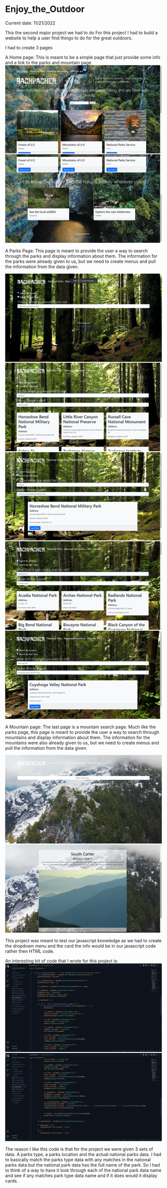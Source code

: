 # Enjoy_the_Outdoor
Current date: 11/21/2022

This the second major project we had to do
For this project I had to build a website to help a user find things to do for the great outdoors. 

I had to create 3 pages

A Home page:
This is meant to be a simple page that just provide some info and a link to the parks and mountain page
![alt text](Images\Image_Found\ReadMe_Image\Screenshot151.png)
![alt text](Images\Image_Found\ReadMe_Image\Screenshot152.png)


A Parks Page:
This page is meant to provide the user a way to search through the parks and display information about them. The information for the parks were already given to us, but we need to create menus and pull the information from the data given.

![alt text](Images\Image_Found\ReadMe_Image\Screenshot161.png)
![alt text](Images\Image_Found\ReadMe_Image\Screenshot153.png)
![alt text](Images\Image_Found\ReadMe_Image\Screenshot154.png)
![alt text](Images\Image_Found\ReadMe_Image\Screenshot155.png)
![alt text](Images\Image_Found\ReadMe_Image\Screenshot156.png)

A Mountain page:
The last page is a mountain search page. Much like the parks page, this page is meant to provide the user a way to search through mountains and display information about them. The information for the mountains were also already given to us, but we need to create menus and pull the information from the data given.

![alt text](Images\Image_Found\ReadMe_Image\Screenshot157.png)
![alt text](Images\Image_Found\ReadMe_Image\Screenshot158.png)

This project was meant to test our javascript knowledge as we had to create the dropdown menu and the card the info would be in our javascript code rather then HTML code.

An interesting bit of code that I wrote for this project is:
![alt text](Images\Image_Found\ReadMe_Image\Screenshot159.png)
![alt text](Images\Image_Found\ReadMe_Image\Screenshot160.png)

The reason I like this code is that for the project we were given 3 sets of data. A parks type, a parks location and the actual national parks data. I had to basically match the parks type data with any matches in the national parks data but the national park data has the full name of the park. So I had to think of a way to have it look through each of the national park data name and see if any matches park type data name and if it does would it display cards.
